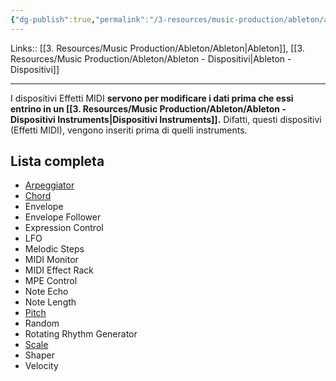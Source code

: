 ```yaml
---
{"dg-publish":true,"permalink":"/3-resources/music-production/ableton/ableton-dispositivi-effetti-midi/","tags":["type/note"]}
---
```


Links:: [[3. Resources/Music Production/Ableton/Ableton\|Ableton]], [[3. Resources/Music Production/Ableton/Ableton - Dispositivi\|Ableton - Dispositivi]]

---

I dispositivi Effetti MIDI **servono per modificare i dati prima che essi entrino in un [[3. Resources/Music Production/Ableton/Ableton - Dispositivi Instruments\|Dispositivi Instruments]].** Difatti, questi dispositivi (Effetti MIDI), vengono inseriti prima di quelli instruments.  

## Lista completa

-   [Arpeggiator](https://en.wikipedia.org/wiki/Arpeggiator)
-   [Chord](https://en.wikipedia.org/wiki/Chord_(music))
-   Envelope
-   Envelope Follower
-   Expression Control
-   LFO
-   Melodic Steps
-   MIDI Monitor
-   MIDI Effect Rack
-   MPE Control
-   Note Echo
-   Note Length
-   [Pitch](https://en.wikipedia.org/wiki/Pitch_shift)
-   Random
-   Rotating Rhythm Generator
-   [Scale](https://en.wikipedia.org/wiki/Scale_(music))
-   Shaper
-   Velocity


